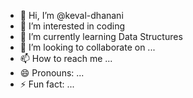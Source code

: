 - 👋 Hi, I’m @keval-dhanani
- 👀 I’m interested in coding
- 🌱 I’m currently learning Data Structures
- 💞️ I’m looking to collaborate on ...
- 📫 How to reach me ...
- 😄 Pronouns: ...
- ⚡ Fun fact: ...

<!---
keval-dhanani/keval-dhanani is a ✨ special ✨ repository because its `README.md` (this file) appears on your GitHub profile.
You can click the Preview link to take a look at your changes.
--->
